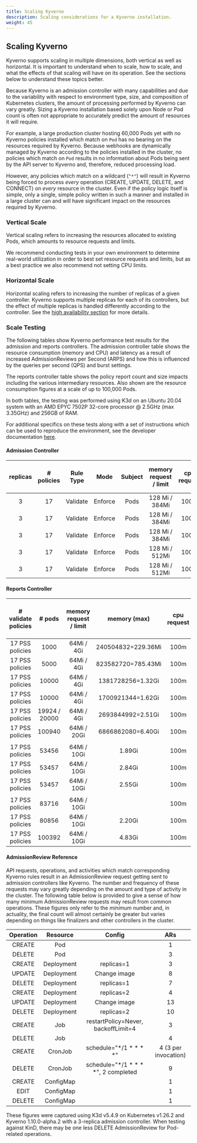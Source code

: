 ```yaml
---
title: Scaling Kyverno
description: Scaling considerations for a Kyverno installation.
weight: 45
---
```


## Scaling Kyverno

Kyverno supports scaling in multiple dimensions, both vertical as well as horizontal. It is important to understand when to scale, how to scale, and what the effects of that scaling will have on its operation. See the sections below to understand these topics better.

Because Kyverno is an admission controller with many capabilities and due to the variability with respect to environment type, size, and composition of Kubernetes clusters, the amount of processing performed by Kyverno can vary greatly. Sizing a Kyverno installation based solely upon Node or Pod count is often not appropriate to accurately predict the amount of resources it will require.

For example, a large production cluster hosting 60,000 Pods yet with no Kyverno policies installed which match on `Pod` has no bearing on the resources required by Kyverno. Because webhooks are dynamically managed by Kyverno according to the policies installed in the cluster, no policies which match on `Pod` results in no information about Pods being sent by the API server to Kyverno and, therefore, reduced processing load.

However, any policies which match on a wildcard (`"*"`) will result in Kyverno being forced to process _every_ operation (CREATE, UPDATE, DELETE, and CONNECT) on _every_ resource in the cluster. Even if the policy logic itself is simple, only a single, simple policy written in such a manner and installed in a large cluster can and will have significant impact on the resources required by Kyverno.

### Vertical Scale

Vertical scaling refers to increasing the resources allocated to existing Pods, which amounts to resource requests and limits.

We recommend conducting tests in your own environment to determine real-world utilization in order to best set resource requests and limits, but as a best practice we also recommend not setting CPU limits.

### Horizontal Scale

Horizontal scaling refers to increasing the number of replicas of a given controller. Kyverno supports multiple replicas for each of its controllers, but the effect of multiple replicas is handled differently according to the controller. See the [high availability section](/docs/high-availability/#how-ha-works-in-kyverno) for more details.

### Scale Testing

The following tables show Kyverno performance test results for the admission and reports controllers. The admission controller table shows the resource consumption (memory and CPU) and latency as a result of increased AdmissionReviews per Second (ARPS) and how this is influenced by the queries per second (QPS) and burst settings.

The reports controller table shows the policy report count and size impacts including the various intermediary resources. Also shown are the resource consumption figures at a scale of up to 100,000 Pods.

In both tables, the testing was performed using K3d on an Ubuntu 20.04 system with an AMD EPYC 7502P 32-core processor @ 2.5GHz (max 3.35GHz) and 256GB of RAM.

For additional specifics on these tests along with a set of instructions which can be used to reproduce the environment, see the developer documentation [here](https://github.com/kyverno/kyverno/blob/main/docs/perf-testing/README.md).

#### Admission Controller

| replicas | # policies | Rule Type |   Mode  | Subject | memory request / limit | cpu request |  ARPS | Latency (avg, unit: ms) | Memory (max) | CPU (max) | admission reports | bgscan reports | policy reports | reports controller memory (max) | reports controller CPU (max) | # nodes |   # pods  | QPS/Bust |
|:--------:|:----------:|:---------:|:-------:|:-------:|:----------------------:|:-----------:|:-----:|:-----------------------:|:------------:|:---------:|:-----------------:|:--------------:|:--------------:|:-------------------------------:|:----------------------------:|:-------:|:---------:|:--------:|
|     3    |     17     |  Validate | Enforce |   Pods  |     128 Mi / 384Mi     |     100m    | 14.92 |            44           |   150.60Mi   |    2.16   |        1000       |      1368      |       88       |             604.49Mi            |             8.51             |   300   |     1k    |   15/15  |
|     3    |     17     |  Validate | Enforce |   Pods  |     128 Mi / 384Mi     |     100m    | 43.47 |            32           |     169Mi    |    5.55   |        5000       |      5369      |       164      |             781.25Mi            |             8.22             |   300   |     5k    |   50/50  |
|     3    |     17     |  Validate | Enforce |   Pods  |     128 Mi / 384Mi     |     100m    | 81.97 |            78           |   215.64Mi   |   10.37   |        5000       |      5369      |       164      |             702.15Mi            |               4              |   300   |     5k    |  100/100 |
|     3    |     17     |  Validate | Enforce |   Pods  |     128 Mi / 512Mi     |     100m    | 83.88 |           129           |   267.29Mi   |    8.75   |        4552       |      4907      |       146      |             598.70Mi            |             7.88             |   300   | 4552/5000 |  150/150 |
|     3    |     17     |  Validate | Enforce |   Pods  |     128 Mi / 512Mi     |     100m    | 108.7 |           151           |   243.10Mi   |   15.34   |        2139       |      2630      |       124      |             375.98Mi            |             7.51             |   300   | 2262/5000 |  200/200 |

#### Reports Controller

| # validate policies |     # pods    | memory request / limit |    memory (max)    | cpu request | CPU (max) | periodic scan interval / workers | total etcd size | policyreports count  | admission reports count | background reports count | QPS/burst | # nodes | admission controller (memory request/limit) |
|:-------------------:|:-------------:|:----------------------:|:------------------:|:-----------:|:---------:|:--------------------------------:|:---------------:|:--------------------:|:-----------------------:|:------------------------:|:---------:|:-------:|:-------------------------------------------:|
|   17 PSS policies   |      1000     |       64Mi / 4Gi       | 240504832=229.36Mi |     100m    |    6.28   |            30 mins / 2           |     43.54Mi     |          88          |           1000          |           1369           |    5/10   |   300   |                 128Mi/384Mi                 |
|   17 PSS policies   |      5000     |       64Mi / 4Gi       | 823582720=785.43Mi |     100m    |     8     |            30 mins / 2           |     145.33Mi    |          164         |           5000          |           5369           |   50/50   |   300   |                 128Mi/384Mi                 |
|   17 PSS policies   |     10000     |       64Mi / 4Gi       |  1381728256=1.32Gi |     100m    |    8.51   |            30 mins / 2           |     251.48Mi    |          258         |          10000          |           10369          |   50/50   |   300   |                 128Mi/384Mi                 |
|   17 PSS policies   |     10000     |       64Mi / 4Gi       |  1700921344=1.62Gi |     100m    |    8.44   |              1h / 2              |     251.48Mi    |          258         |          10000          |           10369          |   50/50   |   300   |                 128Mi/384Mi                 |
|   17 PSS policies   | 19924 / 20000 |       64Mi / 4Gi       |  2693844992=2.51Gi |     100m    |    9.62   |              1h / 2              |     470.42Mi    |          448         |          19885          |           20289          |   50/50   |   300   |                 128Mi/384Mi                 |
|   17 PSS policies   |     100940    |       64Mi / 20Gi      |  6866862080=6.40Gi |     100m    |    5.55   |              1h / 2              |                 |         1356         |          100587         |           11441          |   50/50   |   1000  |              128Mi/384Mi (OOM)              |
|                     |               |                        |                    |             |           |                                  |                 |                      |                         |                          |           |         |                                             |
|   17 PSS policies   |     53456     |       64Mi / 10Gi      |       1.89Gi       |     100m    |    8.12   |              1h / 2              |                 |         1077         |          52893          |           22742          |   50/50   |   500   |                  128Mi/1Gi                  |
|   17 PSS policies   |     53457     |       64Mi / 10Gi      |       2.84Gi       |     100m    |    7.39   |              2h / 2              |                 |         1077         |          52893          |           33303          |   50/50   |   500   |                  128Mi/1Gi                  |
|   17 PSS policies   |     53457     |       64Mi / 10Gi      |       2.55Gi       |     100m    |    7.66   |              3h / 2              |      1.10Gi     |         1077         |          52893          |           35520          |   50/50   |   500   |                  128Mi/1Gi                  |
|                     |               |                        |                    |             |           |                                  |                 |                      |                         |                          |           |         |                                             |
|   17 PSS policies   |     83716     |       64Mi / 10Gi      |                    |     100m    |           |              3h / 2              |                 |       1510/1305      |          82868          |           33768          |   50/50   |   800   |                  128Mi/1Gi                  |
|   17 PSS policies   |     80856     |       64Mi / 10Gi      |       2.20Gi       |     100m    |   19.13   |              2h / 10             |      2.24Gi     |         1573         |           n/a           |           80891          |   50/50   |   818   |                 128Mi/384Mi                 |
|   17 PSS policies   |     100392    |       64Mi / 10Gi      |       4.83Gi       |     100m    |   23.14   |              2h / 10             |      2.38Gi     |         1873         |          100033         |           73728          |   50/50   |   960   |                 128Mi/512Mi                 |

#### AdmissionReview Reference

API requests, operations, and activities which match corresponding Kyverno rules result in an AdmissionReview request getting sent to admission controllers like Kyverno. The number and frequency of these requests may vary greatly depending on the amount and type of activity in the cluster. The following table below is provided to give a sense of how many minimum AdmissionReview requests may result from common operations. These figures only refer to the _minimum_ number and, in actuality, the final count will almost certainly be greater but varies depending on things like finalizers and other controllers in the cluster.

| Operation |  Resource  |                Config               |          ARs         |
|:---------:|:----------:|:-----------------------------------:|:--------------------:|
| CREATE    | Pod        |                                     |                    1 |
| DELETE    | Pod        |                                     |                    3 |
| CREATE    | Deployment | replicas=1                          |                    3 |
| UPDATE    | Deployment | Change image                        |                    8 |
| DELETE    | Deployment | replicas=1                          |                    7 |
| CREATE    | Deployment | replicas=2                          |                    4 |
| UPDATE    | Deployment | Change image                        |                   13 |
| DELETE    | Deployment | replicas=2                          |                   10 |
| CREATE    | Job        | restartPolicy=Never, backoffLimit=4 |                    3 |
| DELETE    | Job        |                                     |                    4 |
| CREATE    | CronJob    | schedule="*/1 * * * *"              | 4 (3 per invocation) |
| DELETE    | CronJob    | schedule="*/1 * * * *", 2 completed |                    9 |
| CREATE    | ConfigMap  |                                     |                    1 |
| EDIT      | ConfigMap  |                                     |                    1 |
| DELETE    | ConfigMap  |                                     |                    1 |

These figures were captured using K3d v5.4.9 on Kubernetes v1.26.2 and Kyverno 1.10.0-alpha.2 with a 3-replica admission controller. When testing against KinD, there may be one less DELETE AdmissionReview for Pod-related operations.
